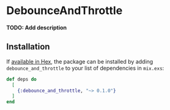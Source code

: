 # DebounceAndThrottle

**TODO: Add description**

## Installation

If [available in Hex](https://hex.pm/docs/publish), the package can be installed
by adding `debounce_and_throttle` to your list of dependencies in `mix.exs`:

```elixir
def deps do
  [
    {:debounce_and_throttle, "~> 0.1.0"}
  ]
end
```